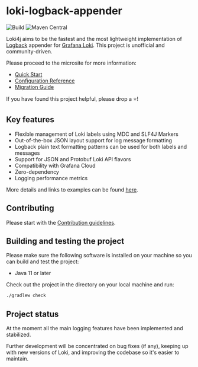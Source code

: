 # loki-logback-appender

![Build](https://img.shields.io/github/actions/workflow/status/loki4j/loki-logback-appender/build-and-test.yaml?branch=main)
![Maven Central](https://img.shields.io/maven-central/v/com.github.loki4j/loki-logback-appender?color=blue)

Loki4j aims to be the fastest and the most lightweight implementation of
[Logback](http://logback.qos.ch/) appender for [Grafana Loki](https://grafana.com/oss/loki/).
This project is unofficial and community-driven.

Please proceed to the microsite for more information:

- [Quick Start](https://loki4j.github.io/loki-logback-appender/#quick-start)
- [Configuration Reference](https://loki4j.github.io/loki-logback-appender/docs/configuration)
- [Migration Guide](https://loki4j.github.io/loki-logback-appender/docs/migration)

If you have found this project helpful, please drop a :star:!

## Key features

- Flexible management of Loki labels using MDC and SLF4J Markers
- Out-of-the-box JSON layout support for log message formatting
- Logback plain text formatting patterns can be used for both labels and messages
- Support for JSON and Protobuf Loki API flavors
- Compatibility with Grafana Cloud
- Zero-dependency
- Logging performance metrics

More details and links to examples can be found [here](https://loki4j.github.io/loki-logback-appender/#key-features).

## Contributing

Please start with the [Contribution guidelines](CONTRIBUTING.md).

## Building and testing the project

Please make sure the following software is installed on your machine
so you can build and test the project:

- Java 11 or later

Check out the project in the directory on your local machine and run:

```sh
./gradlew check
```

## Project status

At the moment all the main logging features have been implemented and stabilized.

Further development will be concentrated on bug fixes (if any), keeping up with new versions of Loki, and
improving the codebase so it's easier to maintain.
